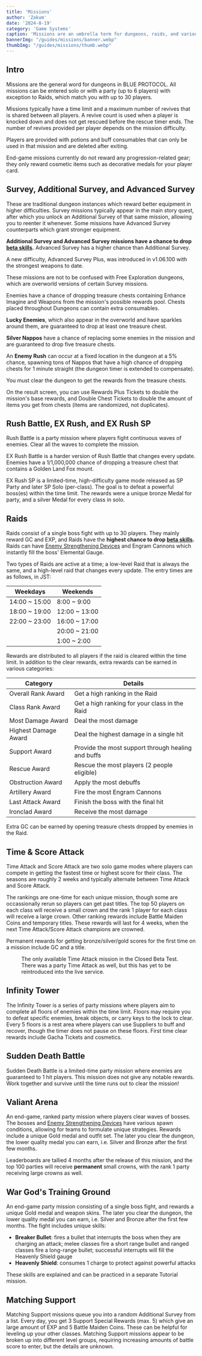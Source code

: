 ```yaml
---
title: 'Missions'
author: 'Zakum'
date: '2024-8-19'
category: 'Game Systems'
caption: 'Missions are an umbrella term for dungeons, raids, and various other dungeon-like content.'
bannerImg: "/guides/missions/banner.webp"
thumbImg: "/guides/missions/thumb.webp"
---
```


<script>
    import YouTube from '$lib/components/YouTube.svelte';
    import StickyNote from '$lib/components/StickyNote.svelte';
</script>

## Intro
Missions are the general word for dungeons in BLUE PROTOCOL. All missions can be entered solo or with a party (up to 6 players) with exception to Raids, which match you with up to 30 players. 

Missions typically have a time limit and a maximum number of revives that is shared between all players. A revive count is used when a player is knocked down and does not get rescued before the rescue timer ends. The number of revives provided per player depends on the mission difficulty. 

Players are provided with potions and buff consumables that can only be used in that mission and are deleted after exiting.

End-game missions currently do not reward any progression-related gear; they only reward cosmetic items such as decorative medals for your player card.

## Survey, Additional Survey, and Advanced Survey
These are traditional dungeon instances which reward better equipment in higher difficulties. Survey missions typically appear in the main story quest, after which you unlock an Additional Survey of that same mission, allowing you to reenter it whenever. Some missions have Advanced Survey counterparts which grant stronger equipment.

**Additional Survey and Advanced Survey missions have a chance to drop [beta skills](/guides/combat#skill-variants).** Advanced Survey has a higher chance than Additional Survey.

A new difficulty, Advanced Survey Plus, was introduced in v1.06.100 with the strongest weapons to date.

These missions are not to be confused with Free Exploration dungeons, which are overworld versions of certain Survey missions.

<YouTube 
    title="Advanced Survey Plus example" 
    id="jma9ib69pr0"
    bleed
/>

Enemies have a chance of dropping treasure chests containing Enhance Imagine and Weapons from the mission's possible rewards pool. Chests placed throughout Dungeons can contain extra consumables.

**Lucky Enemies**, which also appear in the overworld and have sparkles around them, are guaranteed to drop at least one treasure chest. 

**Silver Nappos** have a chance of replacing some enemies in the mission and are guaranteed to drop five treasure chests. 

An **Enemy Rush** can occur at a fixed location in the dungeon at a 5% chance, spawning tons of Nappos that have a high chance of dropping chests for 1 minute straight (the dungeon timer is extended to compensate).

You must clear the dungeon to get the rewards from the treasure chests.

On the result screen, you can use Rewards Plus Tickets to double the mission's base rewards, and Double Chest Tickets to double the amount of items you get from chests (items are randomized, not duplicates).

## Rush Battle, EX Rush, and EX Rush SP
Rush Battle is a party mission where players fight continuous waves of enemies. Clear all the waves to complete the mission.

EX Rush Battle is a harder version of Rush Battle that changes every update. Enemies have a 1/1,000,000 chance of dropping a treasure chest that contains a Golden Land Fox mount.

<YouTube 
    title="The first EX Rush Battle" 
    id="l_kJmtTnG1A"
    bleed
/>

EX Rush SP is a limited-time, high-difficulty game mode released as SP Party and later SP Solo (per-class). The goal is to defeat a powerful boss(es) within the time limit. The rewards were a unique bronze Medal for party, and a silver Medal for every class in solo.

<YouTube 
    title="EX Rush SP Party" 
    id="cDEjL9kR968"
    bleed
/>

## Raids
Raids consist of a single boss fight with up to 30 players. They mainly reward GC and EXP, and Raids have the **highest chance to drop [beta skills](/guides/combat#skill-variants).** Raids can have [Enemy Strengthening Devices](/guides/combat#enemy-strengthening-device) and Engram Cannons which instantly fill the boss' Elemental Gauge.

Two types of Raids are active at a time; a low-level Raid that is always the same, and a high-level raid that changes every update. The entry times are as follows, in JST:

| Weekdays      | Weekends      |
|---------------|---------------|
| 14:00 ~ 15:00 | 8:00 ~ 9:00   | 
| 18:00 ~ 19:00 | 12:00 ~ 13:00 |
| 22:00 ~ 23:00 | 16:00 ~ 17:00 |
|               | 20:00 ~ 21:00 |
|               | 1:00 ~ 2:00   |

<YouTube 
    title="Raid from the Network Test" 
    id="hffWt-K1yZE"
    bleed
/>

Rewards are distributed to all players if the raid is cleared within the time limit. In addition to the clear rewards, extra rewards can be earned in various categories:

| Category | Details |
|----------|-------------|
| Overall Rank Award | Get a high ranking in the Raid |
| Class Rank Award | Get a high ranking for your class in the Raid |
| Most Damage Award | Deal the most damage |
| Highest Damage Award | Deal the highest damage in a single hit |
| Support Award | Provide the most support through healing and buffs |
| Rescue Award | Rescue the most players (2 people eligible) |
| Obstruction Award | Apply the most debuffs | 
| Artillery Award | Fire the most Engram Cannons |
| Last Attack Award | Finish the boss with the final hit |
| Ironclad Award | Receive the most damage |

Extra GC can be earned by opening treasure chests dropped by enemies in the Raid.

## Time & Score Attack
Time Attack and Score Attack are two solo game modes where players can compete in getting the fastest time or highest score for their class. The seasons are roughly 2 weeks and typically alternate between Time Attack and Score Attack. 

<!-- Time Attack is about getting the fastest time, and Score Attack is about dealing the highest damage hit to as many mobs as possible while upkeeping combo multipliers. -->

The rankings are one-time for each unique mission, though some are occassionally rerun so players can get past titles. The top 50 players on each class will receive a small crown and the rank 1 player for each class will receive a large crown. Other ranking rewards include Battle Maiden <!-- Valkyrie? --> Coins and temporary titles. These rewards will last for 4 weeks, when the next Time Attack/Score Attack champions are crowned.

Permanent rewards for getting bronze/silver/gold scores for the first time on a mission include GC and a title.

<figure class="full-bleed">
    <YouTube 
        title="Time Attack dungeon in the Closed Beta Test" 
        id="3QKaPJuF2co"
        bleed
        style="margin: 0"
    />
    <figcaption>The only available Time Attack mission in the Closed Beta Test. There was a party Time Attack as well, but this has yet to be reintroduced into the live service.</figcaption>
</figure>

## Infinity Tower
The Infinity Tower is a series of party missions where players aim to complete all floors of enemies within the time limit. Floors may require you to defeat specific enemies, break objects, or carry keys to the lock to clear. Every 5 floors is a rest area where players can use Suppliers to buff and recover, though the timer does not pause on these floors. First time clear rewards include Gacha Tickets and cosmetics.

<YouTube 
    title="Third difficulty of the Infinity Tower" 
    id="rzKJU33KWrM"
    bleed
/>

## Sudden Death Battle
Sudden Death Battle is a limited-time party mission where enemies are guaranteed to 1 hit players. This mission does not give any notable rewards. Work together and survive until the time runs out to clear the mission!

<YouTube 
    title="Sudden Death Battle" 
    id="-RtciNzUUU0"
    bleed
/>

## Valiant Arena
An end-game, ranked party mission where players clear waves of bosses. The bosses and [Enemy Strengthening Devices](/guides/combat#enemy-strengthening-device) have various spawn conditions, allowing for teams to formulate unique strategies. Rewards include a unique Gold medal and outfit set. The later you clear the dungeon, the lower quality medal you can earn, i.e. Silver and Bronze after the first few months.

Leaderboards are tallied 4 months after the release of this mission, and the top 100 parties will receive **permanent** small crowns, with the rank 1 party receiving large crowns as well.

<YouTube 
    title="Valiant Arena" 
    id="mAHo0ETQjFg"
    bleed
/>

## War God's Training Ground
An end-game party mission consisting of a single boss fight, and rewards a unique Gold medal and weapon skins. The later you clear the dungeon, the lower quality medal you can earn, i.e. Silver and Bronze after the first few months. The fight includes unique skills:

- **Breaker Bullet**: fires a bullet that interrupts the boss when they are charging an attack; melee classes fire a short range bullet and ranged classes fire a long-range bullet; successful interrupts will fill the Heavenly Shield gauge
- **Heavenly Shield**: consumes 1 charge to protect against powerful attacks

These skills are explained and can be practiced in a separate Tutorial mission.

<YouTube 
    title="War God Arena" 
    id="wI94C4bq4Jw"
    bleed
/>

## Matching Support
Matching Support missions queue you into a random Additional Survey from a list. Every day, you get 3 Support Special Rewards (max. 5) which give an large amount of EXP and 5 Battle Maiden Coins. These can be helpful for leveling up your other classes. Matching Support missions appear to be broken up into different level groups, requiring increasing amounts of battle score to enter, but the details are unknown.